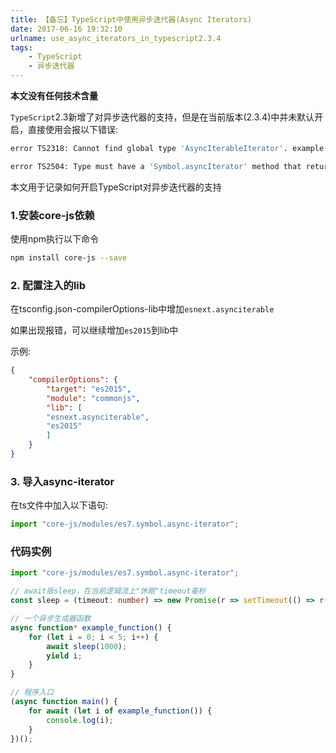 ```yaml
---
title: 【备忘】TypeScript中使用异步迭代器(Async Iterators)
date: 2017-06-16 19:32:10
urlname: use_async_iterators_in_typescript2.3.4
tags:
    - TypeScript
    - 异步迭代器
---
```


**本文没有任何技术含量**

`TypeScript`2.3新增了对异步迭代器的支持，但是在当前版本(2.3.4)中并未默认开启，直接使用会报以下错误:

```bash
error TS2318: Cannot find global type 'AsyncIterableIterator'. example.ts(10,26):

error TS2504: Type must have a 'Symbol.asyncIterator' method that returns an async iterator.
```

本文用于记录如何开启TypeScript对异步迭代器的支持
<!--more-->

### 1.安装core-js依赖

使用npm执行以下命令

```bash
npm install core-js --save
```

### 2. 配置注入的lib

在tsconfig.json-compilerOptions-lib中增加`esnext.asynciterable`

如果出现报错，可以继续增加`es2015`到lib中

示例:

```json
{
    "compilerOptions": {
        "target": "es2015",
        "module": "commonjs",
        "lib": [
        "esnext.asynciterable",
        "es2015"
        ]
    }
}

```
### 3. 导入async-iterator

在ts文件中加入以下语句:

```ts
import "core-js/modules/es7.symbol.async-iterator";
```

### 代码实例

```ts
import "core-js/modules/es7.symbol.async-iterator";

// await版sleep，在当前逻辑流上"休眠"timeout毫秒
const sleep = (timeout: number) => new Promise(r => setTimeout(() => r(), timeout));

// 一个异步生成器函数
async function* example_function() {
    for (let i = 0; i < 5; i++) {
        await sleep(1000);
        yield i;
    }
}

// 程序入口
(async function main() {
    for await (let i of example_function()) {
        console.log(i);
    }
})();
```